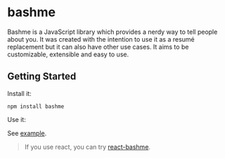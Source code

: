 # bashme

Bashme is a JavaScript library which provides a nerdy way to tell people about you. It was created with the intention to use it as a resumé replacement but it can also have other use cases. It aims to be customizable, extensible and easy to use.

## Getting Started

Install it:

```
npm install bashme
```

Use it:

See [example](example).

> If you use react, you can try [react-bashme](https://github.com/agurodriguez/react-bashme).

